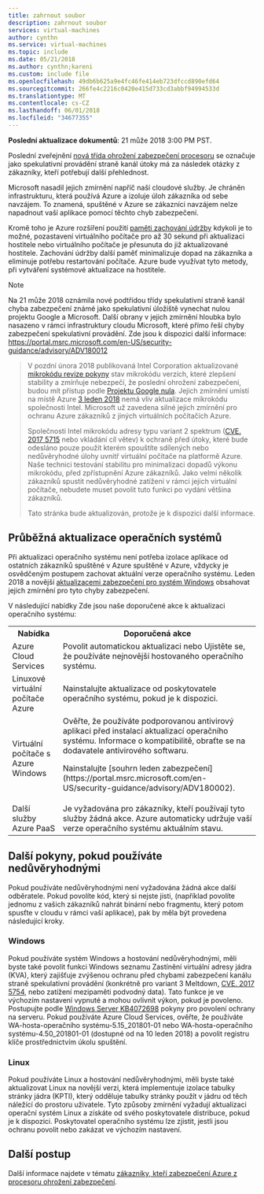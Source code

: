 ```yaml
---
title: zahrnout soubor
description: zahrnout soubor
services: virtual-machines
author: cynthn
ms.service: virtual-machines
ms.topic: include
ms.date: 05/21/2018
ms.author: cynthn;kareni
ms.custom: include file
ms.openlocfilehash: 49db6b625a9e4fc46fe414eb723dfccd890efd64
ms.sourcegitcommit: 266fe4c2216c0420e415d733cd3abbf94994533d
ms.translationtype: MT
ms.contentlocale: cs-CZ
ms.lasthandoff: 06/01/2018
ms.locfileid: "34677355"
---
```

**Poslední aktualizace dokumentů**: 21 může 2018 3:00 PM PST.

Poslední zveřejnění [nová třída ohrožení zabezpečení procesoru](https://portal.msrc.microsoft.com/en-US/security-guidance/advisory/ADV180002) se označuje jako spekulativní provádění straně kanál útoky má za následek otázky z zákazníky, kteří potřebují další přehlednost.  

Microsoft nasadil jejich zmírnění napříč naší cloudové služby. Je chráněn infrastrukturu, která používá Azure a izoluje úloh zákazníka od sebe navzájem.  To znamená, spuštěné v Azure se zákazníci navzájem nelze napadnout vaší aplikace pomocí těchto chyb zabezpečení.

Kromě toho je Azure rozšíření použití [paměti zachování údržby](https://docs.microsoft.com/azure/virtual-machines/windows/maintenance-and-updates#memory-preserving-maintenance) kdykoli je to možné, pozastavení virtuálního počítače pro až 30 sekund při aktualizaci hostitele nebo virtuálního počítače je přesunuta do již aktualizované hostitele.  Zachování údržby další paměť minimalizuje dopad na zákazníka a eliminuje potřebu restartování počítače.  Azure bude využívat tyto metody, při vytváření systémové aktualizace na hostitele.

> [!NOTE] 
Na 21 může 2018 oznámila nové podtřídou třídy spekulativní straně kanál chyba zabezpečení známé jako spekulativní úložiště vynechat nulou projektu Google a Microsoft. Další obrany v jejich zmírnění hloubka bylo nasazeno v rámci infrastruktury cloudu Microsoft, které přímo řeší chyby zabezpečení spekulativní provádění. Zde jsou k dispozici další informace: https://portal.msrc.microsoft.com/en-US/security-guidance/advisory/ADV180012 
>
> V pozdní února 2018 publikovaná Intel Corporation aktualizované [mikrokódu revize pokyny](https://newsroom.intel.com/wp-content/uploads/sites/11/2018/03/microcode-update-guidance.pdf) stav mikrokódu verzích, které zlepšení stability a zmírňuje nebezpečí, že poslední ohrožení zabezpečení, budou mít přístup podle [Projektu Google nula](https://googleprojectzero.blogspot.com/2018/01/reading-privileged-memory-with-side.html). Jejich zmírnění umístí na místě Azure [3 leden 2018](https://azure.microsoft.com/blog/securing-azure-customers-from-cpu-vulnerability/) nemá vliv aktualizace mikrokódu společnosti Intel. Microsoft už zavedena silné jejich zmírnění pro ochranu Azure zákazníků z jiných virtuálních počítačích Azure.  
>
> Společnosti Intel mikrokódu adresy typu variant 2 spektrum ([CVE. 2017 5715](https://www.cve.mitre.org/cgi-bin/cvename.cgi?name=2017-5715) nebo vkládání cíl větev) k ochraně před útoky, které bude odesláno pouze použít kterém spouštíte sdílených nebo nedůvěryhodné úlohy uvnitř virtuální počítače na platformě Azure. Naše technici testování stabilitu pro minimalizaci dopadů výkonu mikrokódu, před zpřístupnění Azure zákazníků.  Jako velmi několik zákazníků spustit nedůvěryhodné zatížení v rámci jejich virtuální počítače, nebudete muset povolit tuto funkci po vydání většina zákazníků. 
>
> Tato stránka bude aktualizován, protože je k dispozici další informace.  






## <a name="keeping-your-operating-systems-up-to-date"></a>Průběžná aktualizace operačních systémů

Při aktualizaci operačního systému není potřeba izolace aplikace od ostatních zákazníků spuštěné v Azure spuštěné v Azure, vždycky je osvědčeným postupem zachovat aktuální verze operačního systému. Leden 2018 a novější [aktualizacemi zabezpečení pro systém Windows](https://portal.msrc.microsoft.com/en-US/security-guidance/advisory/ADV180002) obsahovat jejich zmírnění pro tyto chyby zabezpečení.

V následující nabídky Zde jsou naše doporučené akce k aktualizaci operačního systému: 

<table>
<tr>
<th>Nabídka</th> <th>Doporučená akce </th>
</tr>
<tr>
<td>Azure Cloud Services </td>  <td>Povolit automatickou aktualizaci nebo Ujistěte se, že používáte nejnovější hostovaného operačního systému.</td>
</tr>
<tr>
<td>Linuxové virtuální počítače Azure</td> <td>Nainstalujte aktualizace od poskytovatele operačního systému, pokud je k dispozici. </td>
</tr>
<tr>
<td>Virtuální počítače s Azure Windows </td> <td>Ověřte, že používáte podporovanou antivirový aplikaci před instalací aktualizací operačního systému. Informace o kompatibilitě, obraťte se na dodavatele antivirového softwaru.<p> Nainstalujte [souhrn leden zabezpečení](https://portal.msrc.microsoft.com/en-US/security-guidance/advisory/ADV180002). </p></td>
</tr>
<tr>
<td>Další služby Azure PaaS</td> <td>Je vyžadována pro zákazníky, kteří používají tyto služby žádná akce. Azure automaticky udržuje vaší verze operačního systému aktuálním stavu. </td>
</tr>
</table>

## <a name="additional-guidance-if-you-are-running-untrusted-code"></a>Další pokyny, pokud používáte nedůvěryhodnými 

Pokud používáte nedůvěryhodnými není vyžadována žádná akce další odběratele. Pokud povolíte kód, který si nejste jisti, (například povolíte jednomu z vašich zákazníků nahrát binární nebo fragmentu, který potom spusťte v cloudu v rámci vaší aplikace), pak by měla být provedena následující kroky.  


### <a name="windows"></a>Windows 
Pokud používáte systém Windows a hostování nedůvěryhodnými, měli byste také povolit funkci Windows seznamu Zastínění virtuální adresy jádra (KVA), který zajišťuje zvýšenou ochranu před chybami zabezpečení kanálu straně spekulativní provádění (konkrétně pro variant 3 Meltdown, [CVE. 2017 5754](https://www.cve.mitre.org/cgi-bin/cvename.cgi?name=2017-5754), nebo zatížení mezipaměti podvodný data). Tato funkce je ve výchozím nastavení vypnuté a mohou ovlivnit výkon, pokud je povoleno. Postupujte podle [Windows Server KB4072698](https://support.microsoft.com/help/4072698/windows-server-guidance-to-protect-against-the-speculative-execution) pokyny pro povolení ochrany na serveru. Pokud používáte Azure Cloud Services, ověřte, že používáte WA-hosta-operačního systému-5.15_201801-01 nebo WA-hosta-operačního systému-4.50_201801-01 (dostupné od na 10 leden 2018) a povolit registru klíče prostřednictvím úkolu spuštění.


### <a name="linux"></a>Linux
Pokud používáte Linux a hostování nedůvěryhodnými, měli byste také aktualizovat Linux na novější verzi, která implementuje izolace tabulky stránky jádra (KPTI), který odděluje tabulky stránky použít v jádru od těch náležící do prostoru uživatele. Tyto způsoby zmírnění vyžadují aktualizaci operační systém Linux a získáte od svého poskytovatele distribuce, pokud je k dispozici. Poskytovatel operačního systému lze zjistit, jestli jsou ochranu povolit nebo zakázat ve výchozím nastavení.



## <a name="next-steps"></a>Další postup

Další informace najdete v tématu [zákazníky, kteří zabezpečení Azure z procesoru ohrožení zabezpečení](https://azure.microsoft.com/blog/securing-azure-customers-from-cpu-vulnerability/).
